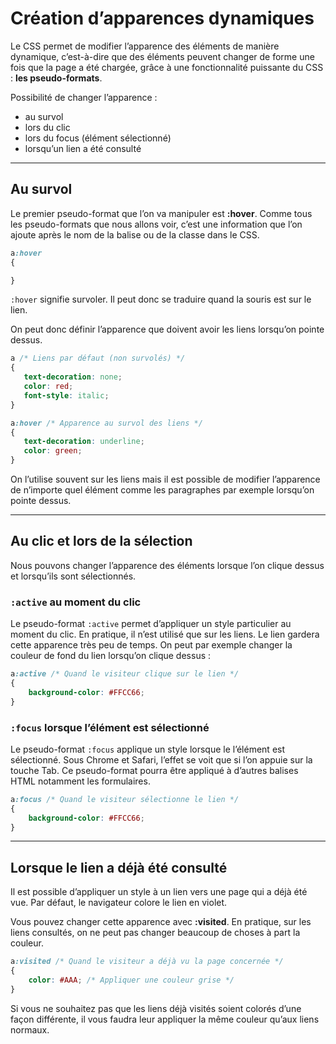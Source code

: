 # Création d’apparences dynamiques

Le CSS permet de modifier l’apparence des éléments de manière dynamique, c’est-à-dire que des éléments peuvent changer de forme une fois que la page a été chargée, grâce à une fonctionnalité puissante du CSS : **les pseudo-formats**.

Possibilité de changer l’apparence :
- au survol
- lors du clic
- lors du focus (élément sélectionné)
- lorsqu’un lien a été consulté

----

## Au survol

Le premier pseudo-format que l’on va manipuler est **:hover**. Comme tous les pseudo-formats que nous allons voir, c’est une information que l’on ajoute après le nom de la balise ou de la classe dans le CSS.

```css
a:hover
{

}
```

`:hover` signifie survoler. Il peut donc se traduire quand la souris est sur le lien.

On peut donc définir l’apparence que doivent avoir les liens lorsqu’on pointe dessus.
```css
a /* Liens par défaut (non survolés) */
{
   text-decoration: none;
   color: red;
   font-style: italic;
}

a:hover /* Apparence au survol des liens */
{
   text-decoration: underline;
   color: green;
}
```

On l’utilise souvent sur les liens mais il est possible de modifier l’apparence de n’importe quel élément comme les paragraphes par exemple lorsqu’on pointe dessus.

----

## Au clic et lors de la sélection

Nous pouvons changer l’apparence des éléments lorsque l’on clique dessus et lorsqu’ils sont sélectionnés.

### `:active` au moment du clic

Le pseudo-format `:active` permet d’appliquer un style particulier au moment du clic. En pratique, il n’est utilisé que sur les liens.
Le lien gardera cette apparence très peu de temps.
On peut par exemple changer la couleur de fond du lien lorsqu’on clique dessus :
```css
a:active /* Quand le visiteur clique sur le lien */
{
    background-color: #FFCC66;
}
```

### `:focus` lorsque l’élément est sélectionné

Le pseudo-format `:focus` applique un style lorsque le l’élément est sélectionné.
Sous Chrome et Safari, l’effet se voit que si l’on appuie sur la touche Tab.
Ce pseudo-format pourra être appliqué à d’autres balises HTML notamment les formulaires.
```css
a:focus /* Quand le visiteur sélectionne le lien */
{
    background-color: #FFCC66;
}
```

----

## Lorsque le lien a déjà été consulté

Il est possible d’appliquer un style à un lien vers une page qui a déjà été vue. Par défaut, le navigateur colore le lien en violet.

Vous pouvez changer cette apparence avec **:visited**. En pratique, sur les liens consultés, on ne peut pas changer beaucoup de choses à part la couleur.
```css
a:visited /* Quand le visiteur a déjà vu la page concernée */
{
    color: #AAA; /* Appliquer une couleur grise */
}
```
Si vous ne souhaitez pas que les liens déjà visités soient colorés d’une façon différente, il vous faudra leur appliquer la même couleur qu’aux liens normaux.
